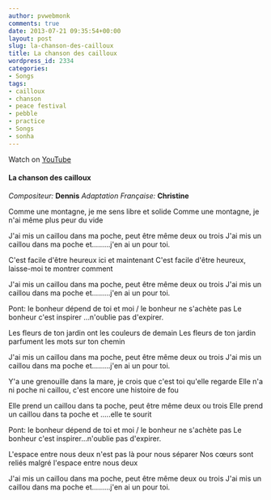 ```yaml
---
author: pvwebmonk
comments: true
date: 2013-07-21 09:35:54+00:00
layout: post
slug: la-chanson-des-cailloux
title: La chanson des cailloux
wordpress_id: 2334
categories:
- Songs
tags:
- cailloux
- chanson
- peace festival
- pebble
- practice
- Songs
- sonha
---
```




Watch on [YouTube](http://www.youtube.com/watch?v=ucxE-3AOfJs)



#### La chanson des cailloux



_Compositeur:_ **Dennis**
_Adaptation Française:_ **Christine**

Comme une montagne, je me sens libre et solide
Comme une montagne, je n'ai même plus peur du vide
 
J'ai mis un caillou dans ma poche, peut être même deux ou trois
J'ai mis un caillou dans ma poche et.........j'en ai un pour toi.

C'est facile d'être heureux ici et maintenant
C'est facile d'être heureux, laisse-moi te montrer comment

J'ai mis un caillou dans ma poche, peut être même deux ou trois
J'ai mis un caillou dans ma poche et.........j'en ai un pour toi.

Pont:
le bonheur dépend de toi et moi / le bonheur ne s'achète pas
Le bonheur c'est inspirer ...n'oublie pas d'expirer.

Les fleurs de ton jardin ont les couleurs de demain
Les fleurs de ton jardin parfument les mots sur ton chemin

J'ai mis un caillou dans ma poche, peut être même deux ou trois
J'ai mis un caillou dans ma poche et.........j'en ai un pour toi.

Y'a une grenouille dans la mare, je crois que c'est toi qu'elle regarde
Elle n'a ni poche ni caillou, c'est encore une histoire de fou

Elle prend un caillou dans ta poche, peut être même deux ou trois
Elle prend un caillou dans ta poche et .....elle te sourit

Pont:
le bonheur dépend de toi et moi / le bonheur ne s'achète pas
Le bonheur c'est inspirer...n'oublie pas d'expirer.

L'espace entre nous deux n'est pas là pour nous séparer
Nos cœurs sont reliés malgré l'espace entre nous deux

J'ai mis un caillou dans ma poche, peut être même deux ou trois
J'ai mis un caillou dans ma poche et.........j'en ai un pour toi.



